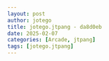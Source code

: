 ```yaml
---
layout: post
author: jotego
title: jotego.jtpang - da8d0eb
date: 2025-02-07
categories: [Arcade, jtpang]
tags: [jotego.jtpang]
---
```


